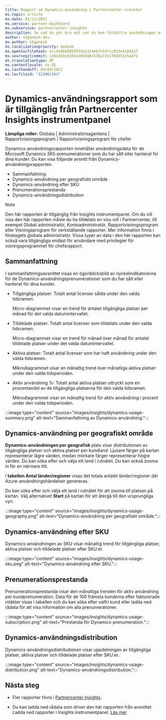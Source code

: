 ```yaml
---
title: Rapport om Dynamics-användning i Partnercenter-insikter
ms.topic: article
ms.date: 01/11/2021
ms.service: partner-dashboard
ms.subservice: partnercenter-insights
description: Se vad du gör bra och var du kan förbättra användningen av Dynamics-prenumerationer som du säljer eller hanterar för dina kunder.
author: shganesh-dev
ms.author: shganesh
ms.localizationpriority: medium
ms.openlocfilehash: ecc4edbd509557da1314eb7e54fcc013e41682a7
ms.sourcegitcommit: 1161d5bcb345e368348c535a7211f0d353c5a471
ms.translationtype: MT
ms.contentlocale: sv-SE
ms.lasthandoff: 09/09/2021
ms.locfileid: "123961363"
---
```

# <a name="dynamics-usage-report-available-from-the-partner-center-insights-dashboard"></a>Dynamics-användningsrapport som är tillgänglig från Partnercenter Insights instrumentpanel

**Lämpliga roller:** Globala | Administratörsagentens | Rapportvisningsprogram | Rapportvisningsprogram för chefer

Dynamics-användningsrapporten innehåller användningsdata för de Microsoft Dynamics 365-prenumerationer som du har sålt eller hanterat för dina kunder. Du kan visa följande avsnitt från Dynamics-användningsrapporten.

- Sammanfattning
- Dynamics-användning per geografiskt område
- Dynamics-användning efter SKU
- Prenumerationsprestanda
- Dynamics-användningsdistribution

 > [!NOTE]
 > Den här rapporten är tillgänglig från Insights instrumentpanel. Om du vill visa den här rapporten måste du ha tilldelats en viss roll i Partnercenter, till exempel Global administratör, Kontoadministratör, Rapportvisningsprogram eller Visningsprogram för verkställande rapporter. Mer information finns i företagets globala administratör. Vissa typer av data i den här rapporten kan också vara tillgängliga endast för användare med privilegier för visningsprogrammet för chefsrapport.

## <a name="summary"></a>Sammanfattning

I sammanfattningsavsnittet visas en ögonblicksbild av nyckelindikatorerna för de Dynamics-användningsprenumerationer som du har sålt eller hanterat för dina kunder.  

- Tillgängliga platser: Totalt antal licenser sålda under den valda tidsramen.

   Micro-diagrammet visar en trend för antalet tillgängliga platser per månad för det valda datumintervallet.

- Tilldelade platser: Totalt antal licenser som tilldelats under den valda tidsramen.

   Micro-diagrammet visar en trend för månad över månad för antalet tilldelade platser under det valda datumintervallet.

- Aktiva platser: Totalt antal licenser som har haft användning under den valda tidsramen. 

   Mikrodiagrammet visar en månatlig trend över månatliga aktiva platser under den valda tidsperioden.

- Aktiv användning %: Totalt antal aktiva platser uttryckt som en procentandel av de tillgängliga platserna för den valda tidsramen. 

   Mikrodiagrammet visar en månatlig trend för aktiv användning i procent under den valda tidsperioden.

:::image type="content" source="images/insights/dynamics-usage-summary.png" alt-text="Sammanfattning av Dynamics-användning.":::

## <a name="dynamics-usage-by-geography"></a>Dynamics-användning per geografiskt område

**Dynamics-användningen per geografisk** plats visar distributionen av tillgängliga platser och aktiva platser per kundland. Ljusare färger på kartan representerar lägre värden, medan mörkare färger representerar högre värden. Du kan söka efter och välja ett land i rutnätet. Du kan också zooma in för en närmare titt.

I **tabellen Antal länder/regioner** visas det totala antalet länder/regioner där Azure-användningshändelser genereras.

Du kan söka efter och välja ett land i rutnätet för att zooma till platsen på kartan. Välj alternativet **Start** på kartan för att återgå till den ursprungliga vyn.

:::image type="content" source="images/insights/dynamics-usage-geography.png" alt-text="Dynamics-användning per geografiskt område.":::

## <a name="dynamics-usage-by-sku"></a>Dynamics-användning efter SKU

Dynamics-användningen av SKU visar månatlig trend för tillgängliga platser, aktiva platser och tilldelade platser efter SKU:er.

:::image type="content" source="images/insights/dynamics-usage-sku.png" alt-text="Dynamics-användning efter SKU.":::

## <a name="subscriptions-performance"></a>Prenumerationsprestanda

Prenumerationsprestanda visar den månatliga trenden för aktiv användning per kundprenumeration. Data för de 100 främsta kunderna efter fakturerade intäkter visas i tabellen och du kan söka efter valfri kund eller ladda ned rådata för att visa information om alla prenumerationer.

:::image type="content" source="images/insights/dynamics-usage-subscription.png" alt-text="Prestanda för Dynamics-prenumeration.":::

## <a name="dynamics-usage-distribution"></a>Dynamics-användningsdistribution

Dynamics-användningsdistributionen visar uppdelningen av tillgängliga platser, aktiva platser och tilldelade platser efter SKU:er.

:::image type="content" source="images/insights/dynamics-usage-distribution.png" alt-text="Dynamics-användningsdistribution.":::

## <a name="next-steps"></a>Nästa steg

- Fler rapporter finns i [Partnercenter Insights](partner-center-insights.md).

- Du kan ladda ned rådata som driver den här rapporten från avsnittet Ladda ned rapporter i Insights instrumentpanel. [Läs mer](insights-download-reports.md) 
